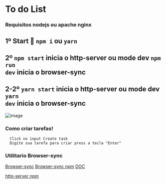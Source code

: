 # To do List

### Requisitos nodejs ou apache nginx

## 1º Start :rocket: <code>npm i</code> ou <code>yarn</code>
## 2º <code>npm start</code> inicia o http-server ou mode dev <code>npm run dev</code> inicia o browser-sync
## 2-2º <code>yarn start</code> inicia o http-server ou mode dev <code>yarn dev</code> inicia o browser-sync

![image](https://i.imgur.com/phcU9mf.png)

### Como criar tarefas!

```
  Click no input Create task
  Digite sua tarefa para criar press a tecla "Enter"
```

### Utilitario Browser-sync

[Browser-sync](https://www.browsersync.io/)
[Browser-sync npm](https://www.npmjs.com/package/browser-sync)
[DOC](https://www.browsersync.io/docs)

[http-server npm](https://www.npmjs.com/package/http-server)
